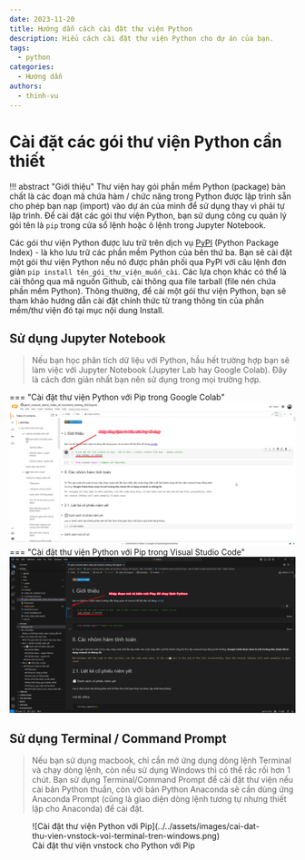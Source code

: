 ```yaml
---
date: 2023-11-20
title: Hướng dẫn cách cài đặt thư viện Python
description: Hiểu cách cài đặt thư viện Python cho dự án của bạn.
tags:
  - python
categories:
  - Hướng dẫn
authors:
  - thinh-vu
---
```


# Cài đặt các gói thư viện Python cần thiết

!!! abstract "Giới thiệu"
	Thư viện hay gói phần mềm Python (package) bản chất là các đoạn mã chứa hàm / chức năng trong Python được lập trình sẵn cho phép bạn nạp (import) vào dự án của mình để sử dụng thay vì phải tự lập trình. Để cài đặt các gói thư viện Python, bạn sử dụng công cụ quản lý gói tên là `pip` trong cửa sổ lệnh hoặc ô lệnh trong Jupyter Notebook.

Các gói thư viện Python được lưu trữ trên dịch vụ [PyPI](https://pypi.org/) (Python Package Index) - là kho lưu trữ các phần mềm Python của bên thứ ba. Bạn sẽ cài đặt một gói thư viện Python nếu nó được phân phối qua PyPI với câu lệnh đơn giản `pip install tên_gói_thư_viện_muốn_cài`. Các lựa chọn khác có thể là cài thông qua mã nguồn Github, cài thông qua file tarball (file nén chứa phần mềm Python). Thông thường, để cài một gói thư viện Python, bạn sẽ tham khảo hướng dẫn cài đặt chính thức từ trang thông tin của phần mềm/thư viện đó tại mục nội dung Install.
## Sử dụng Jupyter Notebook

> Nếu bạn học phân tích dữ liệu với Python, hầu hết trường hợp bạn sẽ làm việc với Jupyter Notebook (Jupyter Lab hay Google Colab). Đây là cách đơn giản nhất bạn nên sử dụng trong mọi trường hợp.

=== "Cài đặt thư viện Python với Pip trong Google Colab"
	![](../../assets/images/cai-dat-thu-vien-python-voi-pip-trong-google-colab.png)
=== "Cài đặt thư viện Python với Pip trong Visual Studio Code"
	![](../../assets/images/cai-dat-thu-vien-python-voi-pip-visual-studio-code-jupyter-notebook.png)
## Sử dụng Terminal / Command Prompt

> Nếu bạn sử dụng macbook, chỉ cần mở ứng dụng dòng lệnh Terminal và chạy dòng lệnh, còn nếu sử dụng Windows thì có thể rắc rối hơn 1 chút. Bạn sử dụng Terminal/Command Prompt để cài đặt thư viện nếu cài bản Python thuần, còn với bản Python Anaconda sẽ cần dùng ứng Anaconda Prompt (cũng là giao diện dòng lệnh tương tự nhưng thiết lập cho Anaconda) để cài đặt.



<figure markdown>
  ![Cài đặt thư viện Python với Pip](../../assets/images/cai-dat-thu-vien-vnstock-voi-terminal-tren-windows.png)
  <figcaption>Cài đặt thư viện vnstock cho Python với Pip</figcaption>
</figure>